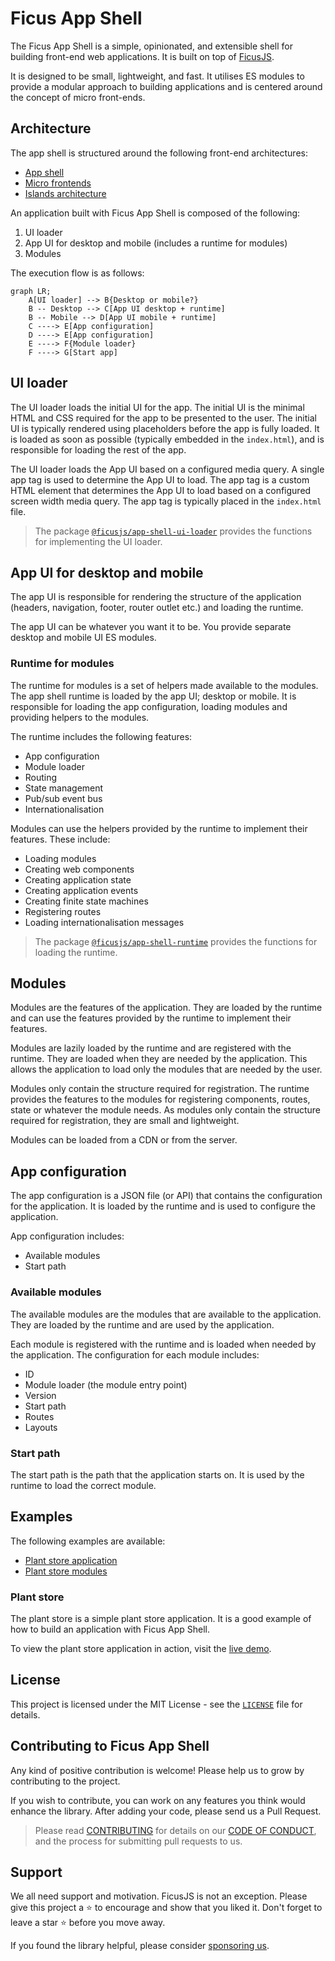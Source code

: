 # Ficus App Shell

The Ficus App Shell is a simple, opinionated, and extensible shell for building front-end web applications. It is built on top of [FicusJS](https://www.ficusjs.org).

It is designed to be small, lightweight, and fast. It utilises ES modules to provide a modular approach to building applications and is centered around the concept of micro front-ends.

## Architecture

The app shell is structured around the following front-end architectures:

- [App shell](https://developer.chrome.com/blog/app-shell/)
- [Micro frontends](https://martinfowler.com/articles/micro-frontends.html)
- [Islands architecture](https://www.patterns.dev/posts/islands-architecture/)

An application built with Ficus App Shell is composed of the following:

1. UI loader
2. App UI for desktop and mobile (includes a runtime for modules)
3. Modules

The execution flow is as follows:

```mermaid
graph LR;
    A[UI loader] --> B{Desktop or mobile?}
    B -- Desktop --> C[App UI desktop + runtime]
    B -- Mobile --> D[App UI mobile + runtime]
    C ----> E[App configuration]
    D ----> E[App configuration]
    E ----> F{Module loader}
    F ----> G[Start app]
```

## UI loader

The UI loader loads the initial UI for the app. The initial UI is the minimal HTML and CSS required for the app to be presented to the user. The initial UI is typically rendered using placeholders before the app is fully loaded. It is loaded as soon as possible (typically embedded in the `index.html`), and is responsible for loading the rest of the app.

The UI loader loads the App UI based on a configured media query. A single app tag is used to determine the App UI to load. The app tag is a custom HTML element that determines the App UI to load based on a configured screen width media query. The app tag is typically placed in the `index.html` file.

> The package [`@ficusjs/app-shell-ui-loader`](packages/ui-loader/) provides the functions for implementing the UI loader.

## App UI for desktop and mobile

The app UI is responsible for rendering the structure of the application (headers, navigation, footer, router outlet etc.) and loading the runtime.

The app UI can be whatever you want it to be. You provide separate desktop and mobile UI ES modules.

### Runtime for modules

The runtime for modules is a set of helpers made available to the modules. The app shell runtime is loaded by the app UI; desktop or mobile. It is responsible for loading the app configuration, loading modules and providing helpers to the modules.

The runtime includes the following features:

- App configuration
- Module loader
- Routing
- State management
- Pub/sub event bus
- Internationalisation

Modules can use the helpers provided by the runtime to implement their features. These include:

- Loading modules
- Creating web components
- Creating application state
- Creating application events
- Creating finite state machines
- Registering routes
- Loading internationalisation messages

> The package [`@ficusjs/app-shell-runtime`](packages/runtime/) provides the functions for loading the runtime.

## Modules

Modules are the features of the application. They are loaded by the runtime and can use the features provided by the runtime to implement their features.

Modules are lazily loaded by the runtime and are registered with the runtime. They are loaded when they are needed by the application. This allows the application to load only the modules that are needed by the user.

Modules only contain the structure required for registration. The runtime provides the features to the modules for registering components, routes, state or whatever the module needs. As modules only contain the structure required for registration, they are small and lightweight.

Modules can be loaded from a CDN or from the server.

## App configuration

The app configuration is a JSON file (or API) that contains the configuration for the application. It is loaded by the runtime and is used to configure the application.

App configuration includes:

- Available modules
- Start path

### Available modules

The available modules are the modules that are available to the application. They are loaded by the runtime and are used by the application.

Each module is registered with the runtime and is loaded when needed by the application. The configuration for each module includes:

- ID
- Module loader (the module entry point)
- Version
- Start path
- Routes
- Layouts

### Start path

The start path is the path that the application starts on. It is used by the runtime to load the correct module.

## Examples

The following examples are available:

- [Plant store application](examples/apps/plant-store/)
- [Plant store modules](examples/modules/plant-store/)

### Plant store

The plant store is a simple plant store application. It is a good example of how to build an application with Ficus App Shell.

To view the plant store application in action, visit the [live demo](https://ficus-app-shell-plant-store.surge.sh/).

## License

This project is licensed under the MIT License - see the [`LICENSE`](LICENSE) file for details.

## Contributing to Ficus App Shell

Any kind of positive contribution is welcome! Please help us to grow by contributing to the project.

If you wish to contribute, you can work on any features you think would enhance the library. After adding your code, please send us a Pull Request.

> Please read [CONTRIBUTING](CONTRIBUTING.md) for details on our [CODE OF CONDUCT](CODE_OF_CONDUCT.md), and the process for submitting pull requests to us.

## Support

We all need support and motivation. FicusJS is not an exception. Please give this project a ⭐️ to encourage and show that you liked it. Don't forget to leave a star ⭐️ before you move away.

If you found the library helpful, please consider [sponsoring us](https://github.com/sponsors/ficusjs).
